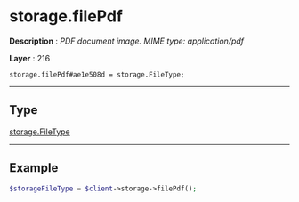 # storage.filePdf

**Description** : *PDF document image\. MIME type: application/pdf*

**Layer** : 216

```tl
storage.filePdf#ae1e508d = storage.FileType;
```

---

## Type

[storage.FileType](type/storage.FileType)

---

## Example

```php
$storageFileType = $client->storage->filePdf();
```